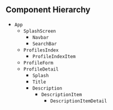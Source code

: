 ## Component Hierarchy

* `App`
  * `SplashScreen`
    * `Navbar`
    * `SearchBar`
  * `ProfilesIndex`
    * `ProfileIndexItem`
  * `ProfileForm`
  * `ProfileDetail`
    * `Splash`
    * `Title`
    * `Description`
      * `DescriptionItem`
        * `DescriptionItemDetail`
